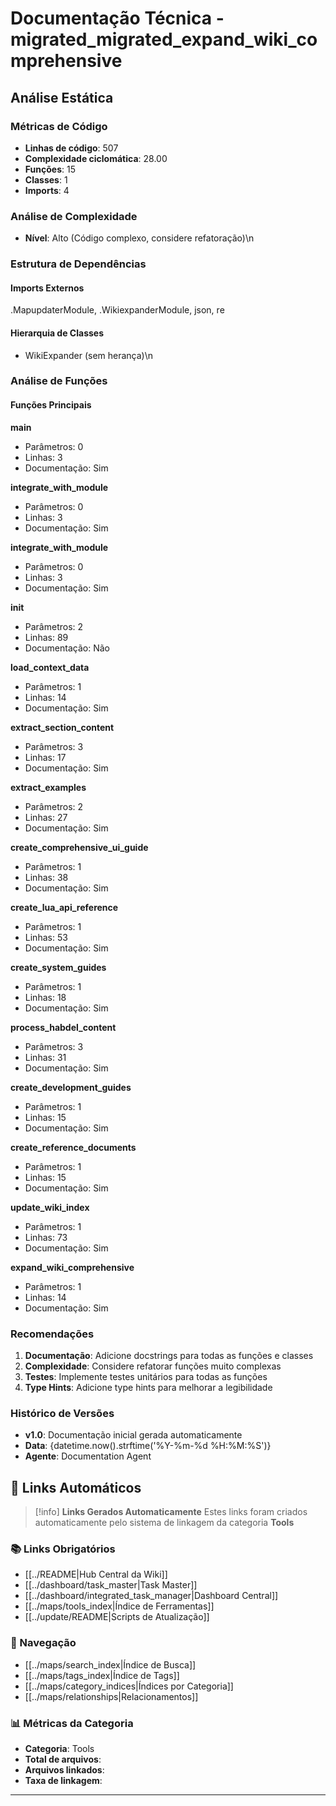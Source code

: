 # Documentação Técnica - migrated_migrated_expand_wiki_comprehensive

## Análise Estática

### Métricas de Código
- **Linhas de código**: 507
- **Complexidade ciclomática**: 28.00
- **Funções**: 15
- **Classes**: 1
- **Imports**: 4

### Análise de Complexidade
- **Nível**: Alto (Código complexo, considere refatoração)\n
### Estrutura de Dependências

#### Imports Externos
.MapupdaterModule, .WikiexpanderModule, json, re

#### Hierarquia de Classes
- WikiExpander (sem herança)\n
### Análise de Funções

#### Funções Principais
**main**
- Parâmetros: 0
- Linhas: 3
- Documentação: Sim

**integrate_with_module**
- Parâmetros: 0
- Linhas: 3
- Documentação: Sim

**integrate_with_module**
- Parâmetros: 0
- Linhas: 3
- Documentação: Sim

**__init__**
- Parâmetros: 2
- Linhas: 89
- Documentação: Não

**load_context_data**
- Parâmetros: 1
- Linhas: 14
- Documentação: Sim

**extract_section_content**
- Parâmetros: 3
- Linhas: 17
- Documentação: Sim

**extract_examples**
- Parâmetros: 2
- Linhas: 27
- Documentação: Sim

**create_comprehensive_ui_guide**
- Parâmetros: 1
- Linhas: 38
- Documentação: Sim

**create_lua_api_reference**
- Parâmetros: 1
- Linhas: 53
- Documentação: Sim

**create_system_guides**
- Parâmetros: 1
- Linhas: 18
- Documentação: Sim

**process_habdel_content**
- Parâmetros: 3
- Linhas: 31
- Documentação: Sim

**create_development_guides**
- Parâmetros: 1
- Linhas: 15
- Documentação: Sim

**create_reference_documents**
- Parâmetros: 1
- Linhas: 15
- Documentação: Sim

**update_wiki_index**
- Parâmetros: 1
- Linhas: 73
- Documentação: Sim

**expand_wiki_comprehensive**
- Parâmetros: 1
- Linhas: 14
- Documentação: Sim

### Recomendações

1. **Documentação**: Adicione docstrings para todas as funções e classes
2. **Complexidade**: Considere refatorar funções muito complexas
3. **Testes**: Implemente testes unitários para todas as funções
4. **Type Hints**: Adicione type hints para melhorar a legibilidade

### Histórico de Versões

- **v1.0**: Documentação inicial gerada automaticamente
- **Data**: {datetime.now().strftime('%Y-%m-%d %H:%M:%S')}
- **Agente**: Documentation Agent


## 🔗 **Links Automáticos**

> [!info] **Links Gerados Automaticamente**
> Estes links foram criados automaticamente pelo sistema de linkagem da categoria **Tools**

### **📚 Links Obrigatórios**
- [[../README|Hub Central da Wiki]]
- [[../dashboard/task_master|Task Master]]
- [[../dashboard/integrated_task_manager|Dashboard Central]]
- [[../maps/tools_index|Índice de Ferramentas]]
- [[../update/README|Scripts de Atualização]]

### **🧭 Navegação**
- [[../maps/search_index|Índice de Busca]]
- [[../maps/tags_index|Índice de Tags]]
- [[../maps/category_indices|Índices por Categoria]]
- [[../maps/relationships|Relacionamentos]]

### **📊 Métricas da Categoria**
- **Categoria**: Tools
- **Total de arquivos**: <!-- Contador automático -->
- **Arquivos linkados**: <!-- Contador automático -->
- **Taxa de linkagem**: <!-- Percentual automático -->

---

